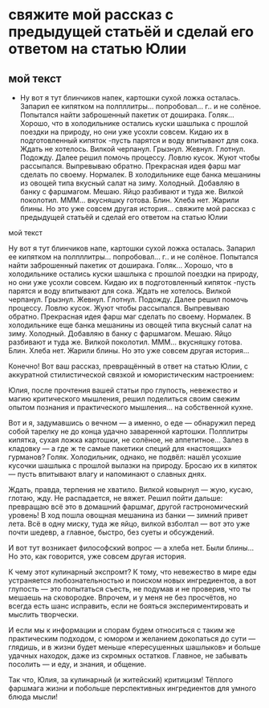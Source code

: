 # свяжите мой рассказ с предыдущей статьёй и сделай его ответом на статью Юлии

## мой текст

- Ну вот я тут блинчиков напек, картошки сухой ложка осталась. Запарил ее кипятком на полпллитры... попробовал... г.. и не солёное. Попытался найти заброшенный пакетик от доширака. Голяк... Хорошо, что в холодильнике остались куски шашлыка с прошлой поездки на природу, но они уже усохли совсем. Кидаю их в подготовленный кипяток -пусть парятся и воду впитывают для сока. Ждать не хотелось. Вилкой черпанул. Грызнул. Жевнул. Глотнул. Подожду. Далее решил помочь процессу. Ловлю кусок. Жуют чтобы рассыпался. Выпревываю обратно. Прекрасная идея  фарш маг сделать по своему. Нормалек. В холодильнике еще банка мешанины из овощей типа вкусный салат на зиму. Холодный. Добавляю в банку с фаршмагом. Мешаю. Яйцо разбивают и туда же. Вилкой поколотил. МММ... вкусняшку готова. Блин. Хлеба нет. Жарили блины. Но это уже совсем другая история...
свяжите мой рассказ с предыдущей статьёй и сделай его ответом на статью Юлии

мой текст

Ну вот я тут блинчиков напе, картошки сухой ложка осталась. Запарил ее кипятком на полпллитры... попробовал... г.. и не солёное. Попытался найти заброшенный пакетик от доширака. Голяк... Хорошо, что в холодильнике остались куски шашлыка с прошлой поездки на природу, но они уже усохли совсем. Кидаю их в подготовленный кипяток -пусть парятся и воду впитывают для сока. Ждать не хотелось. Вилкой черпанул. Грызнул. Жевнул. Глотнул. Подожду. Далее решил помочь процессу. Ловлю кусок. Жуют чтобы рассыпался. Выпревываю обратно. Прекрасная идея  фарш маг сделать по своему. Нормалек. В холодильнике еще банка мешанины из овощей типа вкусный салат на зиму. Холодный. Добавляю в банку с фаршмагом. Мешаю. Яйцо разбивают и туда же. Вилкой поколотил. МММ... вкусняшку готова. Блин. Хлеба нет. Жарили блины. Но это уже совсем другая история...

Конечно! Вот ваш рассказ, превращённый в ответ на статью Юлии, с аккуратной стилистической связкой и юмористическим настроением:

Юлия, после прочтения вашей статьи про глупость, невежество и магию критического мышления, решил поделиться своим свежим опытом познания и практического мышления… на собственной кухне.

Вот и я, задумавшись о вечном — а именно, о еде — обнаружил перед собой тарелку не до конца удачно заваренной картошки. Полплитры кипятка, сухая ложка картошки, не солёное, не аппетитное… Залез в кладовку — а где ж те самые пакетики специй для «настоящих» гурманов? Голяк. Холодильник, однако, не подвёл: нашёл усохшие кусочки шашлыка с прошлой вылазки на природу. Бросаю их в кипяток — пусть впитывают влагу и напоминают о славных днях.

Ждать, правда, терпения не хватило. Вилкой ковырнул — жую, кусаю, глотаю, жду. Не распадается, не вяжет. Решил пойти дальше: превращаю всё это в домашний фаршмаг, другой гастрономический уровень! В ход пошла овощная мешанина из банки — зимний привет лета. Всё в одну миску, туда же яйцо, вилкой взболтал — вот это уже почти шедевр, а главное, быстро, без суеты и обсуждений.

И вот тут возникает философский вопрос — а хлеба нет. Были блины… Но это, как говорится, уже совсем другая история.

К чему этот кулинарный экспромт? К тому, что невежество в мире еды устраняется любознательностью и поиском новых ингредиентов, а вот глупость — это попытаться съесть, не подумав и не проверив, что ты мешаешь на сковородке. Впрочем, и у меня не без просчётов, но всегда есть шанс исправить, если не бояться экспериментировать и мыслить творчески.

И если мы к информации и спорам будем относиться с таким же практическим подходом, с юмором и желанием докопаться до сути — глядишь, и в жизни будет меньше «пересушенных шашлыков» и больше удачных находок, даже из скромных остатков. Главное, не забывать посолить — и еду, и знания, и общение.

Так что, Юлия, за кулинарный (и житейский) критицизм! Тёплого фаршмага жизни и побольше перспективных ингредиентов для умного блюда мысли!

